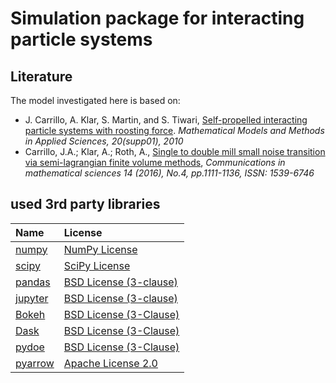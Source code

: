 # Simulation package for interacting particle systems

## Literature

The model investigated here is based on:

* J. Carrillo, A. Klar, S. Martin, and S. Tiwari, [Self-propelled interacting particle systems with
roosting force](https://www.worldscientific.com/doi/abs/10.1142/S0218202510004684). *Mathematical Models and Methods in Applied Sciences, 20(supp01), 2010*
* Carrillo, J.A.; Klar, A.; Roth, A., [Single to double mill small noise transition via semi-lagrangian finite volume methods](https://www.intlpress.com/site/pub/pages/journals/items/cms/content/vols/0014/0004/a012/), *Communications in mathematical sciences 14 (2016), No.4, pp.1111-1136, ISSN: 1539-6746*

## used 3rd party libraries

|Name|License|
|:-|:-|
|[numpy](https://numpy.org)|[NumPy License](https://numpy.org/doc/stable/license.html)|
|[scipy](https//scipy.org)|[SciPy License](https://www.scipy.org/scipylib/license.html)|
|[pandas](https://pandas.pydata.org/)|[BSD License (3-clause)](https://pandas.pydata.org/pandas-docs/stable/getting_started/overview.html#license)|
|[jupyter](https://jupyter.org)|[BSD License (3-clause)](https://jupyter.org/about)|
|[Bokeh](https://bokeh.org)|[BSD License (3-Clause)](https://github.com/bokeh/bokeh/blob/branch-2.4/LICENSE.txt)|
|[Dask](https://dask.org)|[BSD License (3-Clause)](https://github.com/dask/dask/blob/main/LICENSE.txt)|
|[pydoe](https://pythonhosted.org/pyDOE)|[BSD License (3-Clause)](https://github.com/tisimst/pyDOE/blob/master/LICENSE)|
|[pyarrow](https://arrow.apache.org/docs/python/)|[Apache License 2.0](https://github.com/apache/arrow/blob/master/LICENSE.txt)|